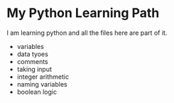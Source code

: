 # My Python Learning Path
I am learning python and all the files here are part of it.
 - variables 
 - data tyoes
 - comments 
 - taking input
 - integer arithmetic
 - naming variables
 - boolean logic
